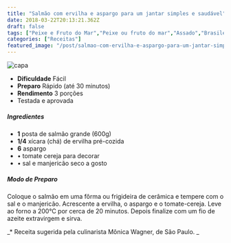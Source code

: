 ```yaml
---
title: "Salmão com ervilha e aspargo para um jantar simples e saudável"
date: 2018-03-22T20:13:21.362Z
draft: false
tags: ["Peixe e Fruto do Mar","Peixe ou fruto do mar","Assado","Brasileira","Dia a Dia","Alimentação light","Peixes e frutos do mar","Pratos leves - Saladas"]
categories: ["Receitas"]
featured_image: "/post/salmao-com-ervilha-e-aspargo-para-um-jantar-simples-e-saudavel.d89bf4d6.jpg"
---
```


![capa](/post/salmao-com-ervilha-e-aspargo-para-um-jantar-simples-e-saudavel.d89bf4d6.jpg)

*   **Dificuldade** Fácil
*   **Preparo** Rápido (até 30 minutos)
*   **Rendimento** 3 porções
*   Testada e aprovada
    

##### Ingredientes

*   **1** posta de salmão grande (600g)
*   **1/4** xícara (chá) de ervilha pré-cozida
*   **6** aspargo
*   • tomate cereja para decorar
*   • sal e manjericão seco a gosto

##### Modo de Preparo

Coloque o salmão em uma fôrma ou frigideira de cerâmica e tempere com o sal e o manjericão. Acrescente a ervilha, o aspargo e o tomate-cereja. Leve ao forno a 200°C por cerca de 20 minutos. Depois finalize com um fio de azeite extravirgem e sirva.

_\* Receita sugerida pela culinarista Mônica Wagner, de São Paulo. _
